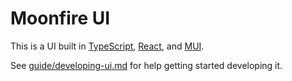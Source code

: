 # Moonfire UI

This is a UI built in [TypeScript](https://www.typescriptlang.org/), [React](https://react.dev/), and [MUI](https://mui.com/).

See [guide/developing-ui.md](../guide/developing-ui.md) for help getting started developing it.
